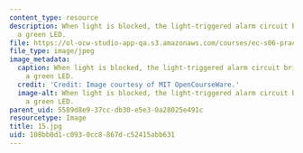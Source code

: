 ```yaml
---
content_type: resource
description: When light is blocked, the light-triggered alarm circuit briefly lights
  a green LED.
file: https://ol-ocw-studio-app-qa.s3.amazonaws.com/courses/ec-s06-practical-electronics-fall-2004/108bb0d1c0930cc8867dc52415abb631_15.jpg
file_type: image/jpeg
image_metadata:
  caption: When light is blocked, the light-triggered alarm circuit briefly lights
    a green LED.
  credit: 'Credit: Image courtesy of MIT OpenCourseWare.'
  image-alt: When light is blocked, the light-triggered alarm circuit briefly lights
    a green LED.
parent_uid: 5589d8e9-37cc-db30-e5e3-0a28025e491c
resourcetype: Image
title: 15.jpg
uid: 108bb0d1-c093-0cc8-867d-c52415abb631
---
```

